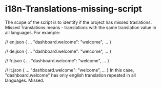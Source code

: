 # i18n-Translations-missing-script

The scope of the script is to identify if the project has missed traslations. Missed Translations means - translations with the same translation value in all languages.
 For example:

// en.json
{
  ...
  "dashboard.welcome": "welcome",
  ...
}

// de.json
{
  ...
  "dashboard.welcome": "welcome",
  ...
}

// fr.json
{
  ...
  "dashboard.welcome": "welcome",
  ...
}

// it.json
{
  ...
  "dashboard.welcome": "welcome",
  ...
}
In this case, "dashboard.welcome" has only english translation repeated in all languages. Missed.

